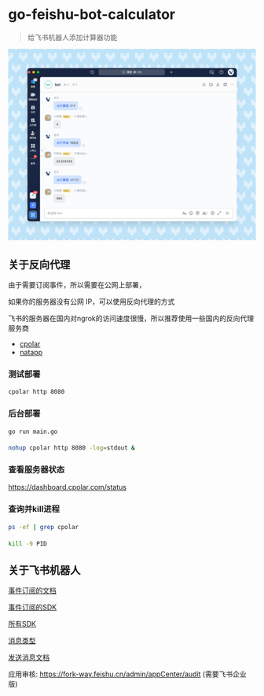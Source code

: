 # go-feishu-bot-calculator
> 给飞书机器人添加计算器功能

![img.png](doc/img.png)

## 关于反向代理

由于需要订阅事件，所以需要在公网上部署，

如果你的服务器没有公网 IP，可以使用反向代理的方式

飞书的服务器在国内对ngrok的访问速度很慢，所以推荐使用一些国内的反向代理服务商

- [cpolar](https://dashboard.cpolar.com/)
- [natapp](https://natapp.cn/)
### 测试部署
```bash 
cpolar http 8080
```

### 后台部署
```bash
go run main.go

nohup cpolar http 8080 -log=stdout &
```
### 查看服务器状态
https://dashboard.cpolar.com/status

### 查询并kill进程
```bash
ps -ef | grep cpolar

kill -9 PID 
``` 



## 关于飞书机器人
 
[事件订阅的文档](https://open.feishu.cn/document/ukTMukTMukTM/uUTNz4SN1MjL1UzM?lang=zh-CN#2eb3504a)

[事件订阅的SDK](https://github.com/larksuite/oapi-sdk-go#%E5%A4%84%E7%90%86%E6%B6%88%E6%81%AF%E4%BA%8B%E4%BB%B6%E5%9B%9E%E8%B0%83)

[所有SDK](https://github.com/larksuite/oapi-sdk-go)

[消息类型](https://open.feishu.cn/document/uAjLw4CM/ukTMukTMukTM/im-v1/message/create_json)

[发送消息文档](https://open.feishu.cn/document/uAjLw4CM/ukTMukTMukTM/reference/im-v1/message/create)

应用审核: https://fork-way.feishu.cn/admin/appCenter/audit (需要飞书企业版)

